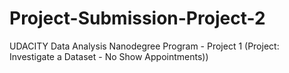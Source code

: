 # Project-Submission-Project-2
UDACITY Data Analysis Nanodegree Program - Project 1 (Project: Investigate a Dataset - No Show Appointments))
